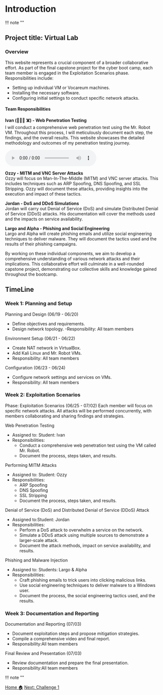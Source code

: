 # **Introduction**
!!! note ""

## **Project title: Virtual Lab**

### Overview

This website represents a crucial component of a broader collaborative effort. As part of the final capstone project for the cyber boot camp, each team member is engaged in the Exploitation Scenarios phase. Responsibilities include:

- Setting up individual VM or Vocareum machines.
- Installing the necessary software.
- Configuring initial settings to conduct specific network attacks.

#### Team Responsibilities

**Ivan (🧑🏻‍💻 ☠️) - Web Penetration Testing**  
I will conduct a comprehensive web penetration test using the Mr. Robot VM. Throughout this process, I will meticulously document each step, the findings, and the overall results. This website showcases the detailed methodology and outcomes of my penetration testing journey.

  <audio controls>
  <source src="https://hcoco1-website-bucket-12345.s3.amazonaws.com/Exploiting+Mr.+Robot+VM.mp3" type="audio/mpeg">
  Your browser does not support the audio element.
</audio>

**Ozzy - MITM and VNC Server Attacks**  
Ozzy will focus on Man-In-The-Middle (MITM) and VNC server attacks. This includes techniques such as ARP Spoofing, DNS Spoofing, and SSL Stripping. Ozzy will document these attacks, providing insights into the execution and impact of these tactics.

**Jordan - DoS and DDoS Simulations**  
Jordan will carry out Denial of Service (DoS) and simulate Distributed Denial of Service (DDoS) attacks. His documentation will cover the methods used and the impacts on service availability.

**Largo and Alpha - Phishing and Social Engineering**  
Largo and Alpha will create phishing emails and utilize social engineering techniques to deliver malware. They will document the tactics used and the results of their phishing campaigns.

By working on these individual components, we aim to develop a comprehensive understanding of various network attacks and their implications. This collaborative effort will culminate in a well-rounded capstone project, demonstrating our collective skills and knowledge gained throughout the bootcamp.



## TimeLine

### Week 1: Planning and Setup
Planning and Design (06/19 - 06/20)
- Define objectives and requirements.
- Design network topology.
-Responsibility: All team members

Environment Setup (06/21 - 06/22)
- Create NAT network in VirtualBox.
- Add Kali Linux and Mr. Robot VMs.
- Responsibility: All team members

Configuration (06/23 - 06/24)
- Configure network settings and services on VMs.
- Responsibility: All team members

### Week 2: Exploitation Scenarios

Phase: Exploitation Scenarios (06/25 - 07/02)
Each member will focus on specific network attacks. All attacks will be performed concurrently, with members collaborating and sharing findings and strategies.

Web Penetration Testing
- Assigned to: Student: Ivan
- Responsibilities:
  - Conduct a comprehensive web penetration test using the VM called Mr. Robot.
  - Document the process, steps taken, and results.

Performing MITM Attacks
- Assigned to: Student: Ozzy
- Responsibilities:
  - ARP Spoofing
  - DNS Spoofing
  - SSL Stripping
  - Document the process, steps taken, and results.

Denial of Service (DoS) and Distributed Denial of Service (DDoS) Attack
- Assigned to:Student: Jordan
- Responsibilities:
  - Perform a DoS attack to overwhelm a service on the network.
  - Simulate a DDoS attack using multiple sources to demonstrate a larger-scale attack.
  - Document the attack methods, impact on service availability, and results.

Phishing and Malware Injection
- Assigned to: Students: Largo & Alpha
- Responsibilities:
  - Craft phishing emails to trick users into clicking malicious links.
  - Use social engineering techniques to deliver malware to a Windows user.
  - Document the process, the social engineering tactics used, and the results.

### Week 3: Documentation and Reporting

Documentation and Reporting (07/03)
- Document exploitation steps and propose mitigation strategies.
- Compile a comprehensive video and final report.
- Responsibility:All team members

Final Review and Presentation (07/03)
- Review documentation and prepare the final presentation.
- Responsibility:All team members



!!! note ""

<div class="button-container" markdown="1">
<a href="/Career-Simulation-3/" class="md-button md-button--secondary">Home 🏠</a>
<a href="/Career-Simulation-3/challenge_1/" class="md-button md-button--primary">Next: Challenge 1</a>
</div>

